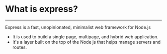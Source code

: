 <h1>What is express?</h1>
<hr>
<p>Express is a fast, unopinionated, minimalist web framework for Node.js</p>
<ul>
    <li>It is used to build a single page, multipage, and hybrid web application.</li>
    <li>It's a layer built on the top of the Node js that helps manage servers and routes.</li>
</ul>